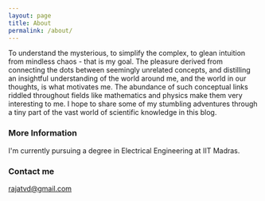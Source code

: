 ```yaml
---
layout: page
title: About
permalink: /about/
---
```


To understand the mysterious, to simplify the complex, to glean intuition from mindless chaos - that is my goal. The pleasure derived from connecting the dots between seemingly unrelated concepts, and distilling an insightful understanding of the world around me, and the world in our thoughts, is what motivates me.  The abundance of such conceptual links riddled throughout fields like mathematics and physics make them very interesting to me. I hope to share some of my stumbling adventures through a tiny part of the vast world of scientific knowledge in this blog.

### More Information

I'm currently pursuing a degree in Electrical Engineering at IIT Madras. 

### Contact me

[rajatvd@gmail.com](mailto:rajatvd@gmail.com)
